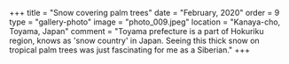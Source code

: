 +++
title = "Snow covering palm trees"
date = "February, 2020"
order = 9
type = "gallery-photo"
image = "photo_009.jpeg"
location = "Kanaya-cho, Toyama, Japan"
comment = "Toyama prefecture is a part of Hokuriku region, knows as 'snow country' in Japan. Seeing this thick snow on tropical palm trees was just fascinating for me as a Siberian."
+++
